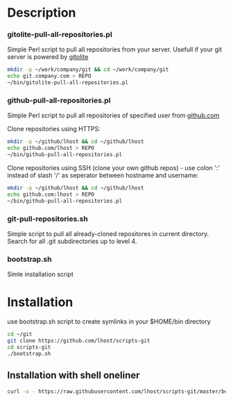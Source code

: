 # Description

### gitolite-pull-all-repositories.pl

Simple Perl script to pull all repositories from your server. Usefull if your git server is powered by [gitolite](http://gitolite.com/gitolite/index.html)
```bash
mkdir -p ~/work/company/git && cd ~/work/company/git
echo git.company.com > REPO
~/bin/gitolite-pull-all-repositories.pl
```

### github-pull-all-repositories.pl

Simple Perl script to pull all repositories of specified user from [github.com](https://github.com)

Clone repositories using HTTPS:
```bash
mkdir -p ~/github/lhost && cd ~/github/lhost
echo github.com/lhost > REPO
~/bin/github-pull-all-repositories.pl
```

Clone repositories using SSH (clone your own github repos) - use colon ':' instead of slash '/' as seperator between hostname and username:
```bash
mkdir -p ~/github/lhost && cd ~/github/lhost
echo github.com:lhost > REPO
~/bin/github-pull-all-repositories.pl
```

### git-pull-repositories.sh

Simple script to pull all already-cloned repositores in current directory. Search for all .git subdirectories up to level 4.

### bootstrap.sh

Simle installation script

# Installation

use bootstrap.sh script to create symlinks in your $HOME/bin directory

```bash
cd ~/git
git clone https://github.com/lhost/scripts-git
cd scripts-git
./bootstrap.sh
```

## Installation with shell oneliner

```bash
curl -o - https://raw.githubusercontent.com/lhost/scripts-git/master/bootstrap.sh | sh
```
